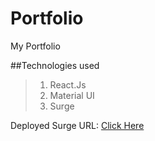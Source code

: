 # Portfolio
My Portfolio

##Technologies used
> 1. React.Js 
> 2. Material UI
> 3. Surge


Deployed Surge URL: [Click Here](http://alirazaali-portfolio.surge.sh/)
